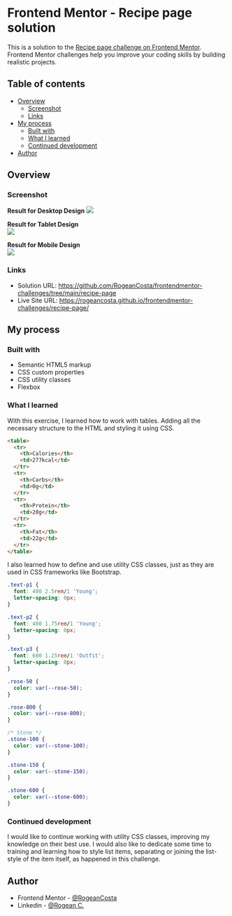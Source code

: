 # Frontend Mentor - Recipe page solution

This is a solution to the [Recipe page challenge on Frontend Mentor](https://www.frontendmentor.io/challenges/recipe-page-KiTsR8QQKm). Frontend Mentor challenges help you improve your coding skills by building realistic projects.

## Table of contents

- [Overview](#overview)
  - [Screenshot](#screenshot)
  - [Links](#links)
- [My process](#my-process)
  - [Built with](#built-with)
  - [What I learned](#what-i-learned)
  - [Continued development](#continued-development)
- [Author](#author)

## Overview

### Screenshot

**Result for Desktop Design**
![](./design/recipe-desktop-solution.PNG)

**Result for Tablet Design** </br>
![](./design/recipe-page-tablet-solution.PNG)

**Result for Mobile Design** </br>
![](./design/recipe-page-mobile-solution.PNG)

### Links

- Solution URL: https://github.com/RogeanCosta/frontendmentor-challenges/tree/main/recipe-page
- Live Site URL: https://rogeancosta.github.io/frontendmentor-challenges/recipe-page/

## My process

### Built with

- Semantic HTML5 markup
- CSS custom properties
- CSS utility classes
- Flexbox

### What I learned

With this exercise, I learned how to work with tables. Adding all the necessary structure to the HTML and styling it using CSS.

```html
<table>
  <tr>
    <th>Calories</th>
    <td>277kcal</td>
  </tr>
  <tr>
    <th>Carbs</th>
    <td>0g</td>
  </tr>
  <tr>
    <th>Protein</th>
    <td>20g</td>
  </tr>
  <tr>
    <th>Fat</th>
    <td>22g</td>
  </tr>
</table>
```

I also learned how to define and use utility CSS classes, just as they are used in CSS frameworks like Bootstrap.

```css
.text-p1 {
  font: 400 2.5rem/1 'Young';
  letter-spacing: 0px;
}

.text-p2 {
  font: 400 1.75rem/1 'Young';
  letter-spacing: 0px;
}

.text-p3 {
  font: 600 1.25rem/1 'Outfit';
  letter-spacing: 0px;
}
```

```css
.rose-50 {
  color: var(--rose-50);
}

.rose-800 {
  color: var(--rose-800);
}

/* Stone */
.stone-100 {
  color: var(--stone-100);
}

.stone-150 {
  color: var(--stone-150);
}

.stone-600 {
  color: var(--stone-600);
}
```

### Continued development

I would like to continue working with utility CSS classes, improving my knowledge on their best use. I would also like to dedicate some time to training and learning how to style list items, separating or joining the list-style of the item itself, as happened in this challenge.

## Author

- Frontend Mentor - [@RogeanCosta](https://www.frontendmentor.io/profile/RogeanCosta)
- Linkedin - [@Rogean C.](https://www.linkedin.com/in/rogean-c-884a01b8)

